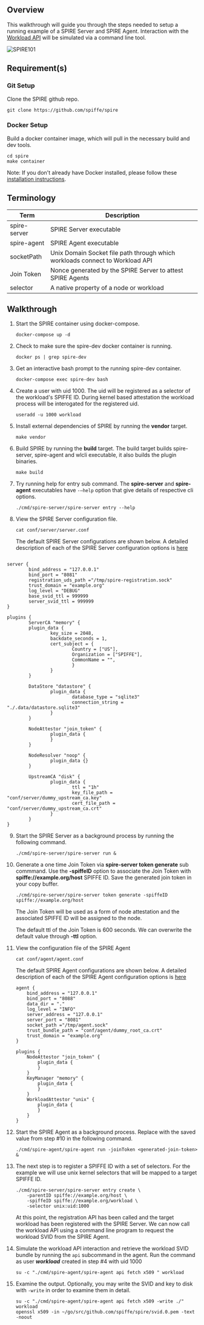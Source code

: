 

## Overview

This walkthrough will guide you through the steps needed to setup a running example of a SPIRE Server and SPIRE Agent. Interaction with the [Workload API](../proto/api/workload/workload.proto) will be simulated via a command line tool.


 ![SPIRE101](images/SPIRE101.png)

## Requirement(s)

### Git Setup

Clone the SPIRE github repo.

    git clone https://github.com/spiffe/spire

### Docker Setup

Build a docker container image, which will pull in the necessary build and dev tools.

    cd spire
    make container

Note: If you don't already have Docker installed, please follow these [installation instructions](https://docs.docker.com/engine/installation/).

## Terminology

 |Term                   | Description                                                                   |
 |-----------------------|-------------------------------------------------------------------------------|
 |spire-server           |  SPIRE Server executable                                                      |
 |spire-agent            |  SPIRE Agent executable                                                       |
 |socketPath             |  Unix Domain Socket file path through which workloads connect to Workload API |
 |Join Token             |  Nonce generated by the SPIRE Server to attest SPIRE Agents                   |
 |selector               |  A native property of a node or workload                                      |



## Walkthrough

1.  Start the SPIRE container using docker-compose.

        docker-compose up -d

2.  Check to make sure the spire-dev docker container is running.

        docker ps | grep spire-dev

3.  Get an interactive bash prompt to the running spire-dev container.

        docker-compose exec spire-dev bash

4.  Create a user with uid 1000. The uid will be registered as a selector of the workload's SPIFFE ID. During kernel based attestation the workload process will be interogated for the registered uid.

	    useradd -u 1000 workload

5.  Install external dependencies of SPIRE by running the **vendor** target.

	    make vendor

6.  Build SPIRE by running the **build** target. The build target builds spire-server, spire-agent and wlcli executable, it also builds the plugin binaries.

        make build

7.  Try running help for entry sub command. The **spire-server** and **spire-agent** executables have `-—help`  option that give details of respective cli options.

	    ./cmd/spire-server/spire-server entry --help

8.  View the SPIRE Server configuration file.

    	cat conf/server/server.conf

    The default SPIRE Server configurations are shown below. A detailed description of each of the SPIRE Server configuration options is [here](/doc/spire_server.md)

```hcl

server {
        bind_address = "127.0.0.1"
        bind_port = "8081"
        registration_uds_path ="/tmp/spire-registration.sock"
        trust_domain = "example.org"
        log_level = "DEBUG"
        base_svid_ttl = 999999
        server_svid_ttl = 999999
}

plugins {
        ServerCA "memory" {
        plugin_data {
                key_size = 2048,
                backdate_seconds = 1,
                cert_subject = {
                        Country = ["US"],
                        Organization = ["SPIFFE"],
                        CommonName = "",
                        }
                }
        }

        DataStore "datastore" {
                plugin_data {
                        database_type = "sqlite3"
                        connection_string = "./.data/datastore.sqlite3"
                }
        }

        NodeAttestor "join_token" {
                plugin_data {
                }
        }

        NodeResolver "noop" {
                plugin_data {}
        }

        UpstreamCA "disk" {
                plugin_data {
                        ttl = "1h"
                        key_file_path = "conf/server/dummy_upstream_ca.key"
                        cert_file_path = "conf/server/dummy_upstream_ca.crt"
                }
        }
}

```

9.  Start the SPIRE Server as a background process by running the following command.

        ./cmd/spire-server/spire-server run &

10. Generate a one time Join Token via **spire-server token generate** sub commmand. Use the **-spiffeID** option to associate the Join Token with **spiffe://example.org/host** SPIFFE ID. Save the generated join token in your copy buffer.

	    ./cmd/spire-server/spire-server token generate -spiffeID spiffe://example.org/host

	 The Join Token will be used as a form of node attestation and the associated SPIFFE ID will be assigned to the node.

	 The default ttl of the Join Token is 600 seconds. We can overwrite the default value through **-ttl** option.

11. View the configuration file of the SPIRE Agent

        cat conf/agent/agent.conf

    The default SPIRE Agent configurations are shown below. A detailed description of each of the SPIRE Agent configuration options is [here](/doc/spire_agent.md)
    ```
    agent {
        bind_address = "127.0.0.1"
        bind_port = "8088"
        data_dir = "."
        log_level = "INFO"
        server_address = "127.0.0.1"
        server_port = "8081"
        socket_path ="/tmp/agent.sock"
        trust_bundle_path = "conf/agent/dummy_root_ca.crt"
        trust_domain = "example.org"
    }

    plugins {
        NodeAttestor "join_token" {
            plugin_data {
            }
        }
        KeyManager "memory" {
            plugin_data {
            }
        }
        WorkloadAttestor "unix" {
            plugin_data {
            }
        }
    }
    ```

12. Start the SPIRE Agent as a background process. Replace <generated-join-token> with the saved value from step #10 in the following command.

        ./cmd/spire-agent/spire-agent run -joinToken <generated-join-token> &

13. The next step is to register a SPIFFE ID with a set of selectors. For the example we will use unix kernel selectors that will be mapped to a target SPIFFE ID.

        ./cmd/spire-server/spire-server entry create \
            -parentID spiffe://example.org/host \
            -spiffeID spiffe://example.org/workload \
            -selector unix:uid:1000
    At this point, the registration API has been called and the target workload has been registered with the SPIRE Server. We can now call the workload API using a command line program to request the workload SVID from the SPIRE Agent.

14. Simulate the workload API interaction and retrieve the workload SVID bundle by running the `api` subcommand in the agent. Run the command as user **_workload_** created in step #4 with uid 1000

        su -c "./cmd/spire-agent/spire-agent api fetch x509 " workload

15. Examine the output. Optionally, you may write the SVID and key to disk with `-write` in order to examine them in detail.

        su -c "./cmd/spire-agent/spire-agent api fetch x509 -write ./" workload
        openssl x509 -in ~/go/src/github.com/spiffe/spire/svid.0.pem -text -noout
